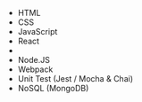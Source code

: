 - HTML
- CSS
- JavaScript
- React
- 
- Node.JS
- Webpack
- Unit Test (Jest / Mocha & Chai)
- NoSQL (MongoDB)
